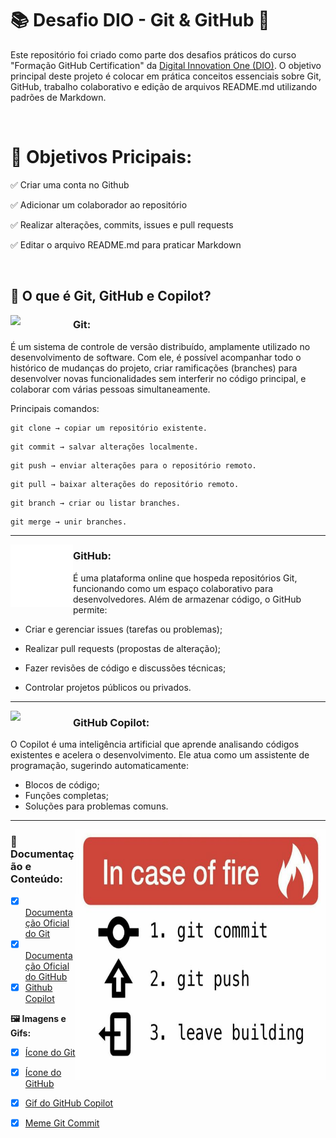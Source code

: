 # 📚 Desafio DIO - Git & GitHub 🚀
Este repositório foi criado como parte dos desafios práticos do curso "Formação GitHub Certification" da [Digital Innovation One (DIO)](https://www.dio.me/). O objetivo principal deste projeto é colocar em prática conceitos essenciais sobre Git, GitHub, trabalho colaborativo e edição de arquivos README.md utilizando padrões de Markdown.

<br />

# 🎯 Objetivos Pricipais:
✅ Criar uma conta no Github

✅ Adicionar um colaborador ao repositório

✅ Realizar alterações, commits, issues e pull requests

✅ Editar o arquivo README.md para praticar Markdown<br />

<br />

## 📌 O que é Git, GitHub e Copilot?
<img align="left" src="https://cdn.jsdelivr.net/gh/devicons/devicon@latest/icons/git/git-original.svg" width="100"/>  

### Git:
É um sistema de controle de versão distribuído, amplamente utilizado no desenvolvimento de software.
Com ele, é possível acompanhar todo o histórico de mudanças do projeto, criar ramificações (branches) para desenvolver novas funcionalidades sem interferir no código principal, e colaborar com várias pessoas simultaneamente.
<br />
 
Principais comandos: 
```
git clone → copiar um repositório existente.
```
```
git commit → salvar alterações localmente.
```
```
git push → enviar alterações para o repositório remoto.
```
```
git pull → baixar alterações do repositório remoto.
```
```
git branch → criar ou listar branches.
```
```
git merge → unir branches.
```

---
<img align="left" src="https://github.com/Kauan-Berti/Desafios-Dio-Github/blob/main/assets/images/logoGitHub.svg" width="100"/>

### GitHub:
É uma plataforma online que hospeda repositórios Git, funcionando como um espaço colaborativo para desenvolvedores.
Além de armazenar código, o GitHub permite:
- Criar e gerenciar issues (tarefas ou problemas);

- Realizar pull requests (propostas de alteração);

- Fazer revisões de código e discussões técnicas;

- Controlar projetos públicos ou privados.

---
<img align="left" src="https://media3.giphy.com/media/v1.Y2lkPTc5MGI3NjExeXV1d24wZmx6ZXNneW41czFxNXN1Z3NjOXViNmd4aGJpbDFzdXIxcCZlcD12MV9pbnRlcm5hbF9naWZfYnlfaWQmY3Q9cw/Sh1iCtJZEdx4PFYy4q/giphy.gif" width="100">

### GitHub Copilot:
O Copilot é uma inteligência artificial que aprende analisando códigos existentes e acelera o desenvolvimento.
Ele atua como um assistente de programação, sugerindo automaticamente:
- Blocos de código;
- Funções completas;
- Soluções para problemas comuns.

---
<img align="right" src="https://github.com/Kauan-Berti/Desafios-Dio-Github/blob/main/assets/images/image1.png" width="400px" height="400px" >

### 📖 Documentação e Conteúdo:
- [x] [Documentação Oficial do Git](https://git-scm.com/doc)
- [x] [Documentação Oficial do GitHub](https://docs.github.com/pt)
- [x] [Github Copilot](https://github.com/features/copilot?locale=pt-BR)

**🖼️ Imagens e Gifs:**
- [x] [Ícone do Git](https://devicon.dev/)
- [x] [Ícone do GitHub](https://devicon.dev/)
- [x] [Gif do GitHub Copilot](https://giphy.com/stickers/GitHub-mascots-githubuniverse2024-githubuniverse2024copilot-Sh1iCtJZEdx4PFYy4q)
- [x] [Meme Git Commit](https://pin.it/1Ndl1i1u4)
  
